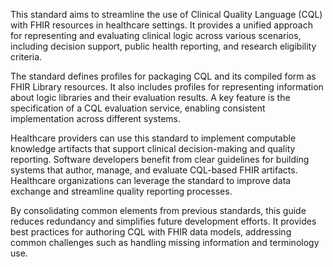 This standard aims to streamline the use of Clinical Quality Language (CQL) with FHIR resources in healthcare settings. It provides a unified approach for representing and evaluating clinical logic across various scenarios, including decision support, public health reporting, and research eligibility criteria.

The standard defines profiles for packaging CQL and its compiled form as FHIR Library resources. It also includes profiles for representing information about logic libraries and their evaluation results. A key feature is the specification of a CQL evaluation service, enabling consistent implementation across different systems.

Healthcare providers can use this standard to implement computable knowledge artifacts that support clinical decision-making and quality reporting. Software developers benefit from clear guidelines for building systems that author, manage, and evaluate CQL-based FHIR artifacts. Healthcare organizations can leverage the standard to improve data exchange and streamline quality reporting processes.

By consolidating common elements from previous standards, this guide reduces redundancy and simplifies future development efforts. It provides best practices for authoring CQL with FHIR data models, addressing common challenges such as handling missing information and terminology use.